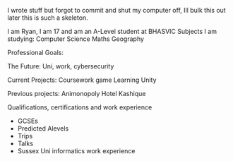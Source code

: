 I wrote stuff but forgot to commit and shut my computer off, Ill bulk this out later this is such a skeleton.

I am Ryan, I am 17 and am an A-Level student at BHASVIC
Subjects I am studying:
Computer Science
Maths
Geography

Professional Goals:
  

The Future:
  Uni, work, cybersecurity

Current Projects:
  Coursework game
  Learning Unity

Previous projects:
  Animonopoly
  Hotel Kashique



Qualifications, certifications and work experience
  - GCSEs
  - Predicted Alevels
  - Trips
  - Talks
  - Sussex Uni informatics work experience
    

<!--
**BHASVIC-ryancheung24/BHASVIC-ryancheung24** is a ✨ _special_ ✨ repository because its `README.md` (this file) appears on your GitHub profile.

Here are some ideas to get you started:

- 🔭 I’m currently working on ...
- 🌱 I’m currently learning ...
- 👯 I’m looking to collaborate on ...
- 🤔 I’m looking for help with ...
- 💬 Ask me about ...
- 📫 How to reach me: ...
- 😄 Pronouns: ...
- ⚡ Fun fact: ...
-->
